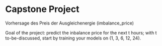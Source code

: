 # Capstone Project

Vorhersage des Preis der Ausgleichenergie (imbalance_price)


Goal of the project: predict the inbalance price for the next t hours; with t to-be-discussed, start by training your models on (1, 3, 6, 12, 24). 
